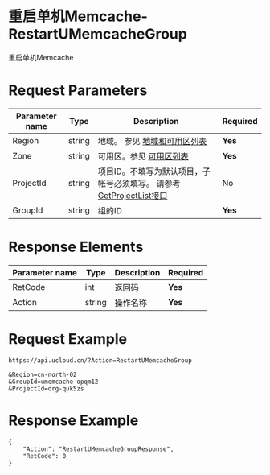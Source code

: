 # 重启单机Memcache-RestartUMemcacheGroup

重启单机Memcache

# Request Parameters
|Parameter name|Type|Description|Required|
|---|---|---|---|
|Region|string|地域。 参见 [地域和可用区列表](../summary/regionlist.html)|**Yes**|
|Zone|string|可用区。参见 [可用区列表](../summary/regionlist.html)|**Yes**|
|ProjectId|string|项目ID。不填写为默认项目，子帐号必须填写。 请参考[GetProjectList接口](../summary/get_project_list.html)|No|
|GroupId|string|组的ID|**Yes**|

# Response Elements
|Parameter name|Type|Description|Required|
|---|---|---|---|
|RetCode|int|返回码|**Yes**|
|Action|string|操作名称|**Yes**|

# Request Example
```
https://api.ucloud.cn/?Action=RestartUMemcacheGroup

&Region=cn-north-02
&GroupId=umemcache-opqm12
&ProjectId=org-quk5zs
```

# Response Example
```
{
    "Action": "RestartUMemcacheGroupResponse", 
    "RetCode": 0
}
```

